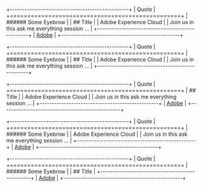 +-------------------------------------------------+
| Quote                                           |
+=================================================+
| ###### Some Eyebrow                             |
| ## Title                                        |
| Adobe Experience Cloud                          |
| Join us in this ask me everything session ...   |
+-------------------------------------------------+
| [Adobe](http://www.adobe.com)                   |
+-------------------------------------------------+

+-------------------------------------------------+
| Quote                                           |
+=================================================+
| ###### Some Eyebrow                             |
| ## Title                                        |
| Adobe Experience Cloud                          |
| Join us in this ask me everything session ...   |
+-------------------------------------------------+

+-------------------------------------------------+
| Quote                                           |
+=================================================+
| ## Title                                        |
| Adobe Experience Cloud                          |
| Join us in this ask me everything session ...   |
+-------------------------------------------------+
| [Adobe](http://www.adobe.com)                   |
+-------------------------------------------------+

+-------------------------------------------------+
| Quote                                           |
+=================================================+
| ###### Some Eyebrow                             |
| Adobe Experience Cloud                          |
| Join us in this ask me everything session ...   |
+-------------------------------------------------+
| [Adobe](http://www.adobe.com)                   |
+-------------------------------------------------+

+-------------------------------------------------+
| Quote                                           |
+=================================================+
| ###### Some Eyebrow                             |
| ## Title                                        |
+-------------------------------------------------+
| [Adobe](http://www.adobe.com)                   |
+-------------------------------------------------+
